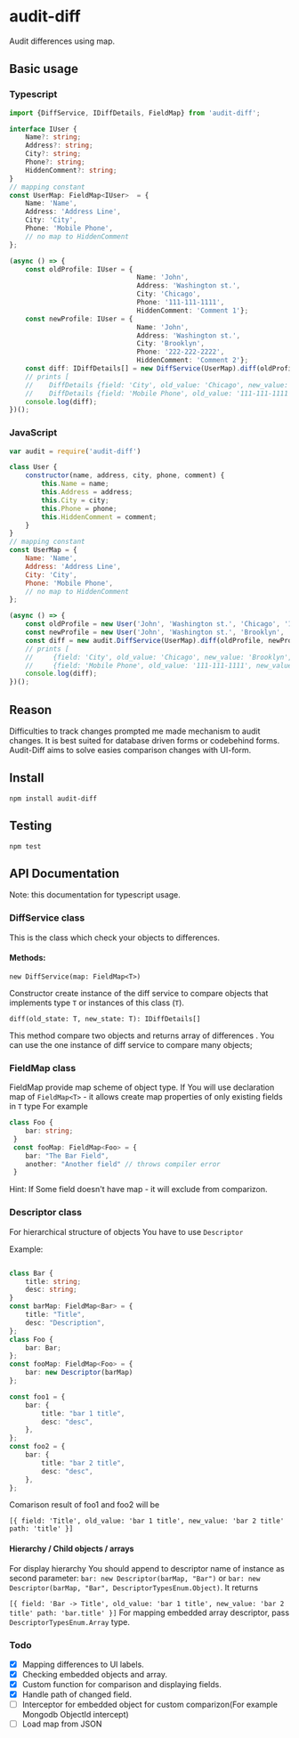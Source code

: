 # audit-diff
Audit differences using map.

## Basic usage 
### Typescript

```typescript
import {DiffService, IDiffDetails, FieldMap} from 'audit-diff';

interface IUser {
    Name?: string;
    Address?: string;
    City?: string;
    Phone?: string;
    HiddenComment?: string;
}
// mapping constant
const UserMap: FieldMap<IUser>  = {
    Name: 'Name',
    Address: 'Address Line',
    City: 'City',
    Phone: 'Mobile Phone',
    // no map to HiddenComment
};

(async () => {
    const oldProfile: IUser = {
                                Name: 'John',
                                Address: 'Washington st.',
                                City: 'Chicago',
                                Phone: '111-111-1111',
                                HiddenComment: 'Comment 1'};
    const newProfile: IUser = {
                                Name: 'John',
                                Address: 'Washington st.',
                                City: 'Brooklyn',
                                Phone: '222-222-2222',
                                HiddenComment: 'Comment 2'};
    const diff: IDiffDetails[] = new DiffService(UserMap).diff(oldProfile, newProfile);
    // prints [ 
    //    DiffDetails {field: 'City', old_value: 'Chicago', new_value: 'Brooklyn', path: 'City'},
    //    DiffDetails {field: 'Mobile Phone', old_value: '111-111-1111', new_value: '222-222-2222', path: 'Phone'} ]
    console.log(diff);
})();


```

### JavaScript 
```javascript
var audit = require('audit-diff')

class User {
    constructor(name, address, city, phone, comment) {
        this.Name = name;
        this.Address = address;
        this.City = city;
        this.Phone = phone;
        this.HiddenComment = comment;
    }
}
// mapping constant
const UserMap = {
    Name: 'Name',
    Address: 'Address Line',
    City: 'City',
    Phone: 'Mobile Phone',
    // no map to HiddenComment
};

(async () => {
    const oldProfile = new User('John', 'Washington st.', 'Chicago', '111-111-1111', 'Comment 1');
    const newProfile = new User('John', 'Washington st.', 'Brooklyn', '222-222-2222', 'Comment 2');
    const diff = new audit.DiffService(UserMap).diff(oldProfile, newProfile);
    // prints [ 
    //     {field: 'City', old_value: 'Chicago', new_value: 'Brooklyn', path: 'City'},
    //     {field: 'Mobile Phone', old_value: '111-111-1111', new_value: '222-222-2222', path: 'Phone'} ]
    console.log(diff);
})();
```

## Reason

Difficulties to track changes prompted me made mechanism to audit changes. It is best suited for database driven forms or codebehind forms.
Audit-Diff  aims to solve easies comparison changes with UI-form.

## Install

`npm install audit-diff`

## Testing

`npm test`

## API Documentation
Note: this documentation for typescript usage.

### DiffService class

This is the class which check your objects to differences.

#### Methods:

`new DiffService(map: FieldMap<T>)`

Constructor create instance of the diff service to compare objects that implements type `T` or instances of this class (`T`).


`diff(old_state: T, new_state: T): IDiffDetails[]`

This method compare two objects and returns array of differences .
You can use the one instance of diff service to compare many objects;

### FieldMap class

FieldMap provide map scheme of object type.
If You will use declaration map of `FieldMap<T>`  - it allows create map properties of only existing fields in `T` type
For example
```typescript
class Foo {
    bar: string;
 }
 const fooMap: FieldMap<Foo> = {
    bar: "The Bar Field",
    another: "Another field" // throws compiler error
 }
 ```
Hint: If Some field doesn't have map  - it will exclude from comparizon.

### Descriptor class
For hierarchical structure of objects You have to use `Descriptor`

Example: 
```typescript

class Bar {
    title: string;
    desc: string;
}
const barMap: FieldMap<Bar> = {
    title: "Title",
    desc: "Description",
};
class Foo {
    bar: Bar;
};
const fooMap: FieldMap<Foo> = {
    bar: new Descriptor(barMap)
};

const foo1 = {
    bar: {
        title: "bar 1 title",
        desc: "desc",
    },
};
const foo2 = {
    bar: {
        title: "bar 2 title",
        desc: "desc",
    },
};
```
Comarison result of foo1 and foo2 will be 

` [{
        field: 'Title',
        old_value: 'bar 1 title',
        new_value: 'bar 2 title'
        path: 'title'
    }] `
#### Hierarchy / Child objects / arrays
For display hierarchy You should append to descriptor name of instance as second parameter: 
`bar: new Descriptor(barMap, "Bar")` or `bar: new Descriptor(barMap, "Bar", DescriptorTypesEnum.Object)`. It returns 

` [{
        field: 'Bar -> Title',
        old_value: 'bar 1 title',
        new_value: 'bar 2 title'
        path: 'bar.title'
    }] `
For mapping embedded array descriptor, pass `DescriptorTypesEnum.Array` type.
### Todo
- [x] Mapping differences to UI labels.
- [x] Checking embedded objects and array.
- [x] Custom function for comparison and displaying fields.
- [x] Handle path of changed field.
- [ ] Interceptor for embedded object for custom comparizon(For example Mongodb ObjectId intercept)
- [ ] Load map from JSON
